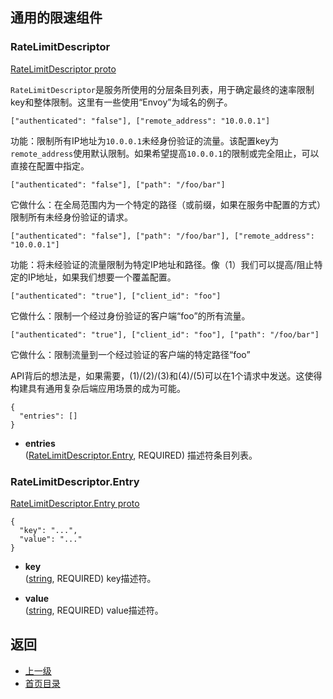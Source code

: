 ## 通用的限速组件

### RateLimitDescriptor
[RateLimitDescriptor proto](https://github.com/envoyproxy/data-plane-api/blob/master/api/rls.proto#L78)

`RateLimitDescriptor`是服务所使用的分层条目列表，用于确定最终的速率限制key和整体限制。这里有一些使用“Envoy”为域名的例子。

```
["authenticated": "false"], ["remote_address": "10.0.0.1"]
```

功能：限制所有IP地址为`10.0.0.1`未经身份验证的流量。该配置key为`remote_address`使用默认限制。如果希望提高`10.0.0.1`的限制或完全阻止，可以直接在配置中指定。

```
["authenticated": "false"], ["path": "/foo/bar"]
```

它做什么：在全局范围内为一个特定的路径（或前缀，如果在服务中配置的方式）限制所有未经身份验证的请求。

```
["authenticated": "false"], ["path": "/foo/bar"], ["remote_address": "10.0.0.1"]
```

功能：将未经验证的流量限制为特定IP地址和路径。像（1）我们可以提高/阻止特定的IP地址，如果我们想要一个覆盖配置。

```
["authenticated": "true"], ["client_id": "foo"]
```

它做什么：限制一个经过身份验证的客户端“foo”的所有流量。

```
["authenticated": "true"], ["client_id": "foo"], ["path": "/foo/bar"]
```

它做什么：限制流量到一个经过验证的客户端的特定路径“foo”

API背后的想法是，如果需要，(1)/(2)/(3)和(4)/(5)可以在1个请求中发送。这使得构建具有通用复杂后端应用场景的成为可能。


```
{
  "entries": []
}
```

- **entries**<br />
	([RateLimitDescriptor.Entry](#ratelimitdescriptorentry), REQUIRED) 描述符条目列表。

### RateLimitDescriptor.Entry
[RateLimitDescriptor.Entry proto](https://github.com/envoyproxy/data-plane-api/blob/master/api/rls.proto#L79)

```
{
  "key": "...",
  "value": "..."
}
```

- **key**<br />
	([string](https://developers.google.com/protocol-buffers/docs/proto#scalar), REQUIRED) key描述符。

- **value**<br />
	([string](https://developers.google.com/protocol-buffers/docs/proto#scalar), REQUIRED) value描述符。



## 返回
- [上一级](../v2APIreference.md)
- [首页目录](../README.md)
